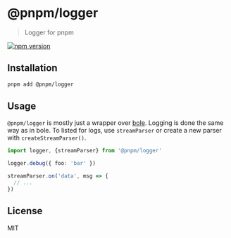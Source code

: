 # @pnpm/logger

> Logger for pnpm

[![npm version](https://img.shields.io/npm/v/@pnpm/logger.svg)](https://www.npmjs.com/package/@pnpm/logger)

## Installation

```sh
pnpm add @pnpm/logger
```

## Usage

`@pnpm/logger` is mostly just a wrapper over [bole](https://www.npmjs.com/package/bole).
Logging is done the same way as in bole. To listed for logs, use `streamParser` or create
a new parser with `createStreamParser()`.

```typescript
import logger, {streamParser} from '@pnpm/logger'

logger.debug({ foo: 'bar' })

streamParser.on('data', msg => {
  // ...
})
```

## License

MIT
